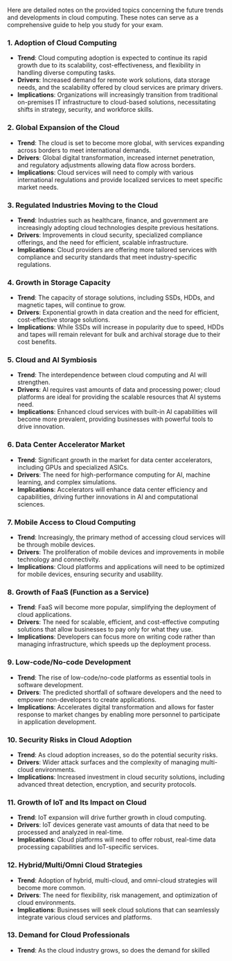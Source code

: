 Here are detailed notes on the provided topics concerning the future trends and developments in cloud computing. These notes can serve as a comprehensive guide to help you study for your exam.

### 1. Adoption of Cloud Computing
- **Trend**: Cloud computing adoption is expected to continue its rapid growth due to its scalability, cost-effectiveness, and flexibility in handling diverse computing tasks.
- **Drivers**: Increased demand for remote work solutions, data storage needs, and the scalability offered by cloud services are primary drivers.
- **Implications**: Organizations will increasingly transition from traditional on-premises IT infrastructure to cloud-based solutions, necessitating shifts in strategy, security, and workforce skills.

### 2. Global Expansion of the Cloud
- **Trend**: The cloud is set to become more global, with services expanding across borders to meet international demands.
- **Drivers**: Global digital transformation, increased internet penetration, and regulatory adjustments allowing data flow across borders.
- **Implications**: Cloud services will need to comply with various international regulations and provide localized services to meet specific market needs.

### 3. Regulated Industries Moving to the Cloud
- **Trend**: Industries such as healthcare, finance, and government are increasingly adopting cloud technologies despite previous hesitations.
- **Drivers**: Improvements in cloud security, specialized compliance offerings, and the need for efficient, scalable infrastructure.
- **Implications**: Cloud providers are offering more tailored services with compliance and security standards that meet industry-specific regulations.

### 4. Growth in Storage Capacity
- **Trend**: The capacity of storage solutions, including SSDs, HDDs, and magnetic tapes, will continue to grow.
- **Drivers**: Exponential growth in data creation and the need for efficient, cost-effective storage solutions.
- **Implications**: While SSDs will increase in popularity due to speed, HDDs and tapes will remain relevant for bulk and archival storage due to their cost benefits.

### 5. Cloud and AI Symbiosis
- **Trend**: The interdependence between cloud computing and AI will strengthen.
- **Drivers**: AI requires vast amounts of data and processing power; cloud platforms are ideal for providing the scalable resources that AI systems need.
- **Implications**: Enhanced cloud services with built-in AI capabilities will become more prevalent, providing businesses with powerful tools to drive innovation.

### 6. Data Center Accelerator Market
- **Trend**: Significant growth in the market for data center accelerators, including GPUs and specialized ASICs.
- **Drivers**: The need for high-performance computing for AI, machine learning, and complex simulations.
- **Implications**: Accelerators will enhance data center efficiency and capabilities, driving further innovations in AI and computational sciences.

### 7. Mobile Access to Cloud Computing
- **Trend**: Increasingly, the primary method of accessing cloud services will be through mobile devices.
- **Drivers**: The proliferation of mobile devices and improvements in mobile technology and connectivity.
- **Implications**: Cloud platforms and applications will need to be optimized for mobile devices, ensuring security and usability.

### 8. Growth of FaaS (Function as a Service)
- **Trend**: FaaS will become more popular, simplifying the deployment of cloud applications.
- **Drivers**: The need for scalable, efficient, and cost-effective computing solutions that allow businesses to pay only for what they use.
- **Implications**: Developers can focus more on writing code rather than managing infrastructure, which speeds up the deployment process.

### 9. Low-code/No-code Development
- **Trend**: The rise of low-code/no-code platforms as essential tools in software development.
- **Drivers**: The predicted shortfall of software developers and the need to empower non-developers to create applications.
- **Implications**: Accelerates digital transformation and allows for faster response to market changes by enabling more personnel to participate in application development.

### 10. Security Risks in Cloud Adoption
- **Trend**: As cloud adoption increases, so do the potential security risks.
- **Drivers**: Wider attack surfaces and the complexity of managing multi-cloud environments.
- **Implications**: Increased investment in cloud security solutions, including advanced threat detection, encryption, and security protocols.

### 11. Growth of IoT and Its Impact on Cloud
- **Trend**: IoT expansion will drive further growth in cloud computing.
- **Drivers**: IoT devices generate vast amounts of data that need to be processed and analyzed in real-time.
- **Implications**: Cloud platforms will need to offer robust, real-time data processing capabilities and IoT-specific services.

### 12. Hybrid/Multi/Omni Cloud Strategies
- **Trend**: Adoption of hybrid, multi-cloud, and omni-cloud strategies will become more common.
- **Drivers**: The need for flexibility, risk management, and optimization of cloud environments.
- **Implications**: Businesses will seek cloud solutions that can seamlessly integrate various cloud services and platforms.

### 13. Demand for Cloud Professionals
- **Trend**: As the cloud industry grows, so does the demand for skilled